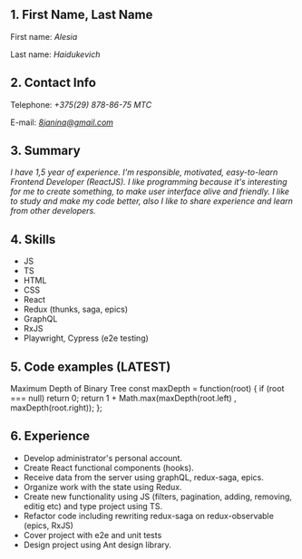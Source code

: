 ## 1. First Name, Last Name
First name: *Alesia*

Last name: *Haidukevich*
## 2. Contact Info
Telephone: *+375(29) 878-86-75 МТС*

E-mail: *8janina@gmail.com*
## 3. Summary
*I have 1,5 year of experience. I'm responsible, motivated, easy-to-learn Frontend Developer (ReactJS). I like
programming because it's interesting for me to create something, to make user
interface alive and friendly. I like to study and make my code better, also I like
to share experience and learn from other developers.*
## 4. Skills
- JS
- TS
- HTML
- CSS
- React
- Redux (thunks, saga, epics)
- GraphQL
- RxJS
- Playwright, Cypress (e2e testing)
## 5. Code examples (LATEST)
Maximum Depth of Binary Tree
const maxDepth = function(root) {
if (root === null) return 0;
return 1 + Math.max(maxDepth(root.left) , maxDepth(root.right));
};
## 6. Experience
- Develop administrator's personal account.
- Create React functional components (hooks).
- Receive data from the server using graphQL, redux-saga, epics.
- Organize work with the state using Redux.
- Create new functionality using JS (filters, pagination, adding, removing, editig etc) and type project using TS.
- Refactor code including rewriting redux-saga on redux-observable (epics, RxJS)
- Cover project with e2e and unit tests
- Design project using Ant design library.